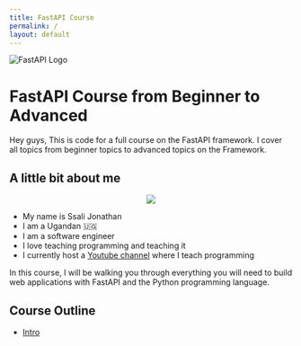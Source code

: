 ```yaml
---
title: FastAPI Course
permalink: /
layout: default
---
```


![FastAPI Logo](https://fastapi.tiangolo.com/img/logo-margin/logo-teal.png)

# FastAPI Course from Beginner to Advanced

Hey guys, This is code for a full course on the FastAPI framework. I cover all topics from beginner topics to advanced topics on the Framework.

## A little bit about me

<p align="center">
    <img src="https://avatars.githubusercontent.com/u/47812529?v=4" size="500">
</p>

- My name is Ssali Jonathan
- I am a Ugandan 🇺🇬
- I am a software engineer
- I love teaching programming and teaching it
- I currently host a [Youtube channel](https://www.youtube.com/channel/UC4AYRvDw3yh-ChonxxW6VLA) where I teach programming

In this course, I will be walking you through everything you will need to build web applications with FastAPI and the Python programming language.

## Course Outline

- [Intro](01/index.md)
